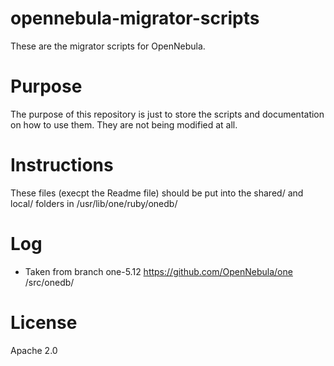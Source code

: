 # opennebula-migrator-scripts
These are the migrator scripts for OpenNebula.

# Purpose
The purpose of this repository is just to store the scripts and documentation on how to use them.  They are not being modified at all.

# Instructions
These files (execpt the Readme file) should be put into the shared/ and local/ folders in /usr/lib/one/ruby/onedb/

# Log
 * Taken from branch one-5.12 https://github.com/OpenNebula/one /src/onedb/

# License
Apache 2.0
